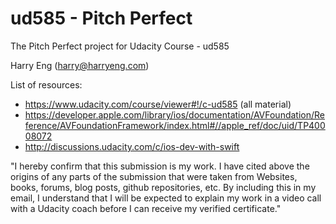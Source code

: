 # ud585 - Pitch Perfect
The Pitch Perfect project for Udacity Course - ud585

Harry Eng
(harry@harryeng.com)

List of resources:
- https://www.udacity.com/course/viewer#!/c-ud585 (all material)
- https://developer.apple.com/library/ios/documentation/AVFoundation/Reference/AVFoundationFramework/index.html#//apple_ref/doc/uid/TP40008072
- http://discussions.udacity.com/c/ios-dev-with-swift

"I hereby confirm that this submission is my work. I have cited above the origins of any parts of the submission that were taken from Websites, books, forums, blog posts, github repositories, etc. By including this in my email, I understand that I will be expected to explain my work in a video call with a Udacity coach before I can receive my verified certificate."
